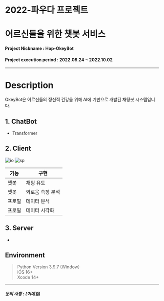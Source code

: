 # 2022-파우다 프로젝트
# 어르신들을 위한 챗봇 서비스

#### Project Nickname : Hop-OkeyBot

#### Project execution period : 2022.08.24 ~ 2022.10.02

-----------------------

# Description
OkeyBot은 어르신들의 정신적 건강을 위해 AI에 기반으로 개발된 채팅봇 시스템입니다.



## 1. ChatBot
 * Transformer

## 2. Client

![io](https://user-images.githubusercontent.com/70710995/193416544-8863b97e-565a-403c-a343-54ecf3188c6c.png)
![sp](https://user-images.githubusercontent.com/70710995/193416665-d4281170-8323-4e53-a6ba-543088ec81d3.png)


|기능|구현|
|---|---|
|챗봇|채팅 유도|
|챗봇|외로움 측정 분석|
|프로필|데이터 분석
|프로필|데이터 시각화|


## 3. Server
 * 
 
## Environment
> Python Version 3.9.7 (Window)  
> iOS 16+   
> Xcode 14+  

-----------------------

##### 문의 사항 : (이메일)

